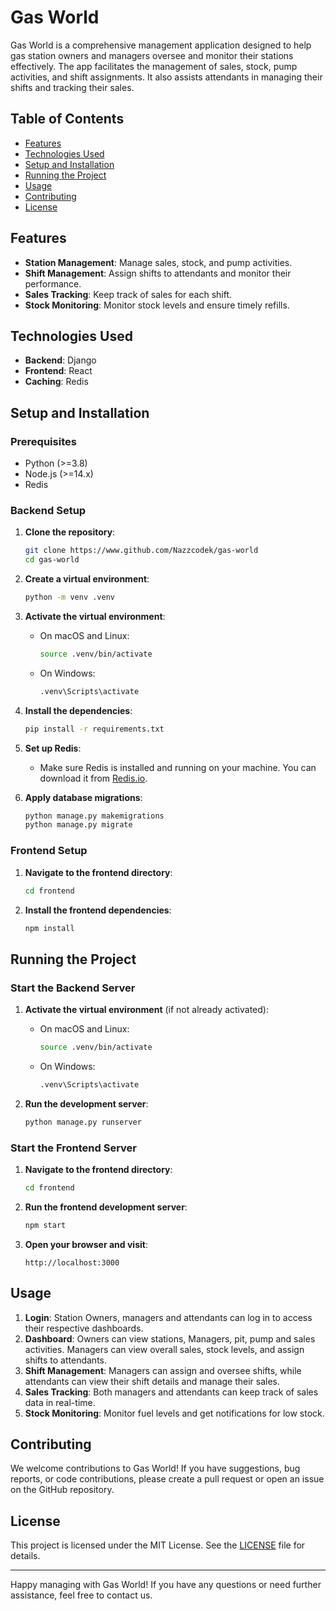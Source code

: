 # Gas World

Gas World is a comprehensive management application designed to help gas station owners and managers oversee and monitor their stations effectively. The app facilitates the management of sales, stock, pump activities, and shift assignments. It also assists attendants in managing their shifts and tracking their sales.

## Table of Contents
- [Features](#features)
- [Technologies Used](#technologies-used)
- [Setup and Installation](#setup-and-installation)
- [Running the Project](#running-the-project)
- [Usage](#usage)
- [Contributing](#contributing)
- [License](#license)

## Features
- **Station Management**: Manage sales, stock, and pump activities.
- **Shift Management**: Assign shifts to attendants and monitor their performance.
- **Sales Tracking**: Keep track of sales for each shift.
- **Stock Monitoring**: Monitor stock levels and ensure timely refills.

## Technologies Used
- **Backend**: Django
- **Frontend**: React
- **Caching**: Redis

## Setup and Installation

### Prerequisites
- Python (>=3.8)
- Node.js (>=14.x)
- Redis

### Backend Setup
1. **Clone the repository**:
    ```bash
    git clone https://www.github.com/Nazzcodek/gas-world
    cd gas-world
    ```

2. **Create a virtual environment**:
    ```bash
    python -m venv .venv
    ```

3. **Activate the virtual environment**:
    - On macOS and Linux:
        ```bash
        source .venv/bin/activate
        ```
    - On Windows:
        ```bash
        .venv\Scripts\activate
        ```

4. **Install the dependencies**:
    ```bash
    pip install -r requirements.txt
    ```

5. **Set up Redis**:
    - Make sure Redis is installed and running on your machine. You can download it from [Redis.io](https://redis.io/download).

6. **Apply database migrations**:
    ```bash
    python manage.py makemigrations
    python manage.py migrate
    ```

### Frontend Setup
1. **Navigate to the frontend directory**:
    ```bash
    cd frontend
    ```

2. **Install the frontend dependencies**:
    ```bash
    npm install
    ```

## Running the Project

### Start the Backend Server
1. **Activate the virtual environment** (if not already activated):
    - On macOS and Linux:
        ```bash
        source .venv/bin/activate
        ```
    - On Windows:
        ```bash
        .venv\Scripts\activate
        ```

2. **Run the development server**:
    ```bash
    python manage.py runserver
    ```

### Start the Frontend Server
1. **Navigate to the frontend directory**:
    ```bash
    cd frontend
    ```

2. **Run the frontend development server**:
    ```bash
    npm start
    ```

3. **Open your browser and visit**:
    ```
    http://localhost:3000
    ```

## Usage
1. **Login**: Station Owners, managers and attendants can log in to access their respective dashboards.
2. **Dashboard**: Owners can view stations, Managers, pit, pump and sales activities. Managers can view overall sales, stock levels, and assign shifts to attendants.
3. **Shift Management**: Managers can assign and oversee shifts, while attendants can view their shift details and manage their sales.
4. **Sales Tracking**: Both managers and attendants can keep track of sales data in real-time.
5. **Stock Monitoring**: Monitor fuel levels and get notifications for low stock.

## Contributing
We welcome contributions to Gas World! If you have suggestions, bug reports, or code contributions, please create a pull request or open an issue on the GitHub repository.

## License
This project is licensed under the MIT License. See the [LICENSE](LICENSE) file for details.

---

Happy managing with Gas World! If you have any questions or need further assistance, feel free to contact us.